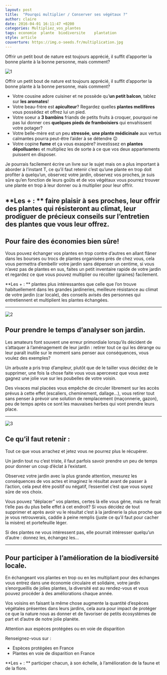 ```yaml
---
layout: post
title:  "Pourqoi multiplier / Conserver ses végétaux ?"
author: claire
date: 2016-04-01 16:11:47 +0200
categories: Multipliez_vos_plantes
tags: economie	plante 	biodiversite	plantation 
style: article
couverture: https://img.o-seeds.fr/multiplication.jpg
---
```


Offrir un petit bout de nature est toujours apprécié, il suffit d’apporter la bonne plante à la bonne personne, mais comment?

<!--more-->


![1](https://img.o-seeds.fr/multiplication-1.jpg)

Offrir un petit bout de nature est toujours apprécié, il suffit d’apporter la bonne plante à la bonne personne, mais comment?

- Votre cousine adore cuisiner et ne possède qu’**un petit balcon**, tablez sur **les aromates**!
- Votre beau-frère est **apiculteur**? Regardez quelles **plantes mellifères** vous possédez et offrez lui un pied.
- Votre soeur a **3 bambins** friands de petits fruits à croquer, pourquoi ne pas lui donner ces **quelques pieds de framboisiers** qui envahissent votre potager?
- Votre belle-mère est un peu **stressée**, **une plante médicinale** aux vertus calmantes pourra peut-être l’aider à se détendre 😉
- Votre copine **fume** et ça vous exaspère? investissez en **plantes dépolluante**s et multipliez les de sorte à ce que vos deux appartements puissent en disposer.

Je pourrais facilement écrire un livre sur le sujet mais on a plus important à aborder à l’instant T, ce qu’il faut retenir c’est qu’une plante en trop doit profiter à quelqu’un, observez votre jardin, observez vos proches, je suis sûre qu’en fonction de leurs goûts et de vos végétaux vous pourrez trouver une plante en trop à leur donner ou à multiplier pour leur offrir.

**Les + : ** faire plaisir à ses proches, leur offrir des plantes qui résisteront au climat, leur prodiguer de précieux conseils sur l’entretien des plantes que vous leur offrez.
---

## Pour faire des économies bien sûre!

Vous pouvez échanger vos plantes en trop contre d’autres en allant flâner dans les bourses ou trocs de plantes organisées près de chez vous, cela vous permettra d’embellir votre jardin sans dépenser un centime, si vous n’avez pas de plantes en sus, faites un petit inventaire rapide de votre jardin et regardez ce que vous pouvez multiplier ou récolter (graines) facilement.

**Les + : ** plantes plus intéressantes que celle que l’on trouve habituellement dans les grandes jardineries, meilleure résistance au climat de votre jardin (car locale), des conseils avisés des personnes qui entretiennent et multiplient les plantes échangées.

---


![2](https://img.o-seeds.fr/multiplication-2.jpg)

## Pour prendre le temps d’analyser son jardin.

Les amateurs font souvent une erreur primordiale lorsqu’ils décident de s’attaquer à l’aménagement de leur jardin : retirer tout ce qui les dérange ou leur paraît inutile sur le moment sans penser aux conséquences, vous voulez des exemples?

Un arbuste a pris trop d’ampleur, plutôt que de le tailler vous décidez de le supprimer, une fois la chose faite vous vous apercevez que vous avez gagnez une jolie vue sur les poubelles de votre voisin.

Des vivaces mal placées vous empêche de circuler librement sur les accès prévus à cette effet (escaliers, cheminement, dallage…), vous retirer tout sans penser à prévoir une solution de remplacement (maçonnerie, gazon), peu de temps après ce sont les mauvaises herbes qui vont prendre leurs place.

---

![3](https://img.o-seeds.fr/multiplication-3.jpg)

## Ce qu’il faut retenir :

Tout ce que vous arrachez et jetez vous ne pourrez plus le récupérer.

Un jardin tout nu c’est triste, il faut parfois savoir prendre un peu de temps pour donner un coup d’éclat à l’existant.

Observez votre jardin avec la plus grande attention, mesurez les conséquences de vos actes et imaginez le résultat avant de passer à l’action, cela peut être positif ou négatif, l’essentiel c’est que vous soyez sûre de vos choix.

Vous pouvez “déplacer” vos plantes, certes là elle vous gêne, mais ne ferait t’elle pas du plus belle effet à cet endroit? Si vous décidez de tout supprimer et après avoir vu le résultat c’est à la jardinerie la plus proche que je vous retrouverais, caddie à peine remplis (juste ce qu’il faut pour cacher la misère) et portefeuille léger.

Si des plantes ne vous intéressent pas, elle pourrait intéresser quelqu’un d’autre : donnez les, échangez les…

---

## Pour participer à l’amélioration de la biodiversité locale.

En échangeant vos plantes en trop ou en les multipliant pour des échanges vous entrez dans une économie circulaire et solidaire, votre jardin s’enorgueillis de jolies plantes, la diversité est au rendez-vous et vous pouvez procéder à des améliorations chaque année.

Vos voisins en faisant la même chose augmente la quantité d’espèces végétales présentes dans leurs jardins, cela aura pour impact de protéger ce que la nature nous as donner et de favoriser de petits écosystèmes de part et d’autre de notre jolie planète.


Attention aux espèces protégées ou en voie de disparition

Renseignez-vous sur :

- Espèces protégées en France
- Plantes en voie de disparition en France

**Les + : ** participer chacun, à son échelle, à l’amélioration de la faune et de la flore.